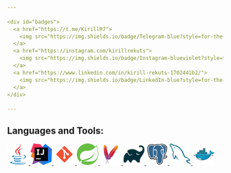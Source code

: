 ```yaml
---

<div id="badges">
  <a href="https://t.me/KirillR7">
    <img src="https://img.shields.io/badge/Telegram-blue?style=for-the-badge&logo=telegram&logoColor=white" alt="telegram Badge"/>
  </a>
  <a href="https://instagram.com/kirillrekuts">
    <img src="https://img.shields.io/badge/Instagram-blueviolet?style=for-the-badge&logo=instagram&logoColor=white" alt="instagram Badge"/>
  </a>
  <a href="https://www.linkedin.com/in/kirill-rekuts-1702441b2/">
    <img src="https://img.shields.io/badge/LinkedIn-blue?style=for-the-badge&logo=linkedin&logoColor=white" alt="linkedIn Badge"/>
  </a>     
</div>  

---
```

## Languages and Tools: 
<a href="https://www.java.com"> <img width='50px' height='50px' src="https://github.com/devicons/devicon/blob/master/icons/java/java-original.svg" /> </a>
<a href="https://www.jetbrains.com/idea/"> <img width='50px' height='50px' src="https://github.com/GGk77/GGk77/blob/main/icons/skills/IntelliJ_IDEA.svg" /> </a>
<a href="https://git-scm.com/"> <img width='50px' height='50px' src="https://github.com/GGk77/GGk77/blob/main/icons/skills/Git.svg" /> </a>
<a href="https://spring.io/"> <img width='50px' height='50px' src="https://github.com/GGk77/GGk77/blob/main/icons/skills/Spring.svg" /> </a>
<a href="https://maven.apache.org/"> <img width='50px' height='50px' src="https://github.com/GGk77/GGk77/blob/main/icons/skills/Maven.svg" /> </a>
<a href="https://gradle.org/"> <img width='50px' height='50px' src="https://github.com/devicons/devicon/blob/master/icons/gradle/gradle-plain.svg" /> </a>
<a href="https://www.postgresql.org/"> <img width='50px' height='50px' src="https://github.com/devicons/devicon/blob/master/icons/postgresql/postgresql-original.svg" /> </a>
<a href="https://www.mysql.com/"> <img width='50px' height='50px' src="https://github.com/devicons/devicon/blob/master/icons/mysql/mysql-original.svg" /> </a>
<a href="https://www.docker.com/"> <img width='50px' height='50px' src="https://github.com/devicons/devicon/blob/master/icons/docker/docker-original.svg" /> </a>



